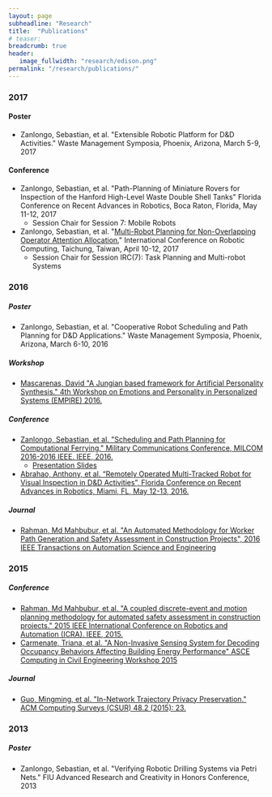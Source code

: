 ```yaml
---
layout: page
subheadline: "Research"
title:  "Publications"
# teaser:
breadcrumb: true
header:
   image_fullwidth: "research/edison.png"
permalink: "/research/publications/"
---
```


### 2017

#### Poster
- Zanlongo, Sebastian, et al. "Extensible Robotic Platform for D&D Activities." Waste Management Symposia, Phoenix, Arizona, March 5-9, 2017

#### Conference
- Zanlongo, Sebastian, et al. "Path-Planning of Miniature Rovers for Inspection of the Hanford High-Level Waste Double Shell Tanks" Florida Conference on Recent Advances in Robotics, Boca Raton, Florida, May 11-12, 2017
  - Session Chair for Session 7: Mobile Robots
- Zanlongo, Sebastian, et al. "[Multi-Robot Planning for Non-Overlapping Operator Attention Allocation.](/research/past/operator-attention-allocation/)" International Conference on Robotic Computing, Taichung, Taiwan, April 10-12, 2017
  - Session Chair for Session IRC(7): Task Planning and Multi-robot Systems

### 2016

##### Poster
- Zanlongo, Sebastian, et al. "Cooperative Robot Scheduling and Path Planning for D&D Applications." Waste Management Symposia, Phoenix, Arizona, March 6-10, 2016

##### Workshop
- [Mascarenas, David "A Jungian based framework for Artificial Personality Synthesis." 4th Workshop on Emotions and Personality in Personalized Systems (EMPIRE) 2016.](https://empire2016recsys.files.wordpress.com/2016/03/mascarenas_empire2016_slides.pdf)

##### Conference
- [Zanlongo, Sebastian, et al. "Scheduling and Path Planning for Computational Ferrying." Military Communications Conference, MILCOM 2016-2016 IEEE. IEEE, 2016.](http://ieeexplore.ieee.org/abstract/document/7795399/)
  - [Presentation Slides]()
- [Abrahao, Anthony, et al. “Remotely Operated Multi-Tracked Robot for Visual Inspection in D&D Activities”, Florida Conference on Recent Advances in Robotics, Miami, FL, May 12-13, 2016.](http://www.eng.fiu.edu/mme/robotics/fcrar2016/FCRAR2016PROCEEDINGS.pdf#page=189)

##### Journal
- [Rahman, Md Mahbubur, et al. "An Automated Methodology for Worker Path Generation and Safety Assessment in Construction Projects", 2016 IEEE Transactions on Automation Science and Engineering](http://ieeexplore.ieee.org/abstract/document/7790844/)

### 2015

##### Conference
- [Rahman, Md Mahbubur, et al. "A coupled discrete-event and motion planning methodology for automated safety assessment in construction projects." 2015 IEEE International Conference on Robotics and Automation (ICRA). IEEE, 2015.](http://ieeexplore.ieee.org/document/7139735/?arnumber=7139735)
- [Carmenate, Triana, et al. "A Non-Invasive Sensing System for Decoding Occupancy Behaviors Affecting Building Energy Performance" ASCE Computing in Civil Engineering Workshop 2015](http://ascelibrary.org/doi/pdf/10.1061/9780784479247.fm#page=8)

##### Journal
- [Guo, Mingming, et al. "In-Network Trajectory Privacy Preservation." ACM Computing Surveys (CSUR) 48.2 (2015): 23.](https://dl.acm.org/citation.cfm?id=2818183)

### 2013

##### Poster
- Zanlongo, Sebastian, et al. "Verifying Robotic Drilling Systems via Petri Nets." FIU Advanced Research and Creativity in Honors Conference, 2013
